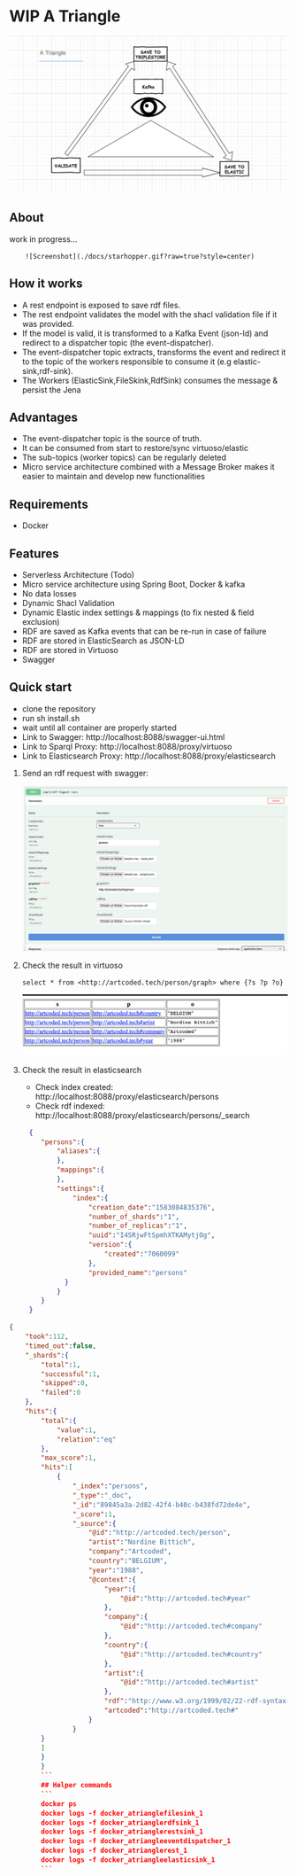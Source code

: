 # WIP A Triangle

![Screenshot](./docs/atriangle.png?raw=true)

 ## About
 work in progress...

        ![Screenshot](./docs/starhopper.gif?raw=true?style=center)

 ## How it works
 - A rest endpoint is exposed to save rdf files.
 - The rest endpoint validates the model with the shacl validation file if it was provided.
 - If the model is valid, it is transformed to a Kafka Event (json-ld) and redirect to a dispatcher topic (the event-dispatcher).
 - The event-dispatcher topic extracts, transforms the event and redirect it to the topic of the workers responsible to consume it (e.g elastic-sink,rdf-sink).
 - The Workers (ElasticSink,FileSkink,RdfSink) consumes the message & persist the Jena 

 ## Advantages
   - The event-dispatcher topic is the source of truth. 
   - It can be consumed from start to restore/sync virtuoso/elastic
   - The sub-topics (worker topics) can be regularly deleted
   - Micro service architecture combined with a Message Broker  makes it easier to maintain and develop new functionalities
 
 ## Requirements
   - Docker
 ## Features
   - Serverless Architecture (Todo)
   - Micro service architecture using Spring Boot, Docker & kafka
   - No data losses
   - Dynamic Shacl Validation
   - Dynamic Elastic index settings & mappings (to fix nested & field exclusion)
   - RDF are saved as Kafka events that can be re-run in case of failure 
   - RDF are stored in ElasticSearch as JSON-LD
   - RDF are stored in Virtuoso
   - Swagger
 ## Quick start
  - clone the repository
  - run sh install.sh
  - wait until all container are properly started
  - Link to Swagger: http://localhost:8088/swagger-ui.html
  - Link to Sparql Proxy: http://localhost:8088/proxy/virtuoso
  - Link to Elasticsearch Proxy: http://localhost:8088/proxy/elasticsearch

  1. Send an rdf request with swagger:

        ![Screenshot](./docs/swagger.png?raw=true)
  
  2. Check the result in virtuoso

      ```
      select * from <http://artcoded.tech/person/graph> where {?s ?p ?o}
      ```

        ![Screenshot](./docs/virtuoso.png?raw=true)
  
  3. Check the result in elasticsearch 
     * Check index created: http://localhost:8088/proxy/elasticsearch/persons
     * Check rdf indexed: http://localhost:8088/proxy/elasticsearch/persons/_search
```json
     {
        "persons":{
            "aliases":{
            },
            "mappings":{
            },
            "settings":{
                "index":{
                    "creation_date":"1583084835376",
                    "number_of_shards":"1",
                    "number_of_replicas":"1",
                    "uuid":"I4SRjwFtSpmhXTKAMytjOg",
                    "version":{
                        "created":"7060099"
                    },
                    "provided_name":"persons"
              }
            }
        }
     }
```
```json
{
    "took":112,
    "timed_out":false,
    "_shards":{
        "total":1,
        "successful":1,
        "skipped":0,
        "failed":0
    },
    "hits":{
        "total":{
            "value":1,
            "relation":"eq"
        },
        "max_score":1,
        "hits":[
            {
                "_index":"persons",
                "_type":"_doc",
                "_id":"89845a3a-2d82-42f4-b40c-b438fd72de4e",
                "_score":1,
                "_source":{
                    "@id":"http://artcoded.tech/person",
                    "artist":"Nordine Bittich",
                    "company":"Artcoded",
                    "country":"BELGIUM",
                    "year":"1988",
                    "@context":{
                        "year":{
                            "@id":"http://artcoded.tech#year"
                        },
                        "company":{
                            "@id":"http://artcoded.tech#company"
                        },
                        "country":{
                            "@id":"http://artcoded.tech#country"
                        },
                        "artist":{
                            "@id":"http://artcoded.tech#artist"
                        },
                        "rdf":"http://www.w3.org/1999/02/22-rdf-syntax-ns#",
                        "artcoded":"http://artcoded.tech#"
                    }
                }
        }
        ]
        }
        }
        ```
        ## Helper commands
        ```
        docker ps
        docker logs -f docker_atrianglefilesink_1
        docker logs -f docker_atrianglerdfsink_1
        docker logs -f docker_atrianglerestsink_1
        docker logs -f docker_atriangleeventdispatcher_1
        docker logs -f docker_atrianglerest_1
        docker logs -f docker_atriangleelasticsink_1
        ```
